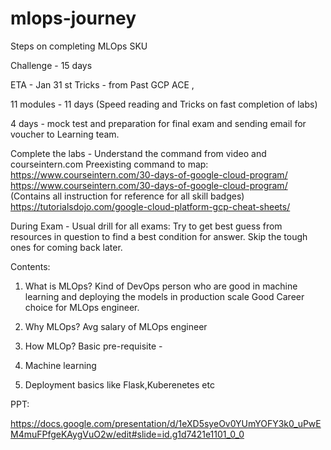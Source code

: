 # mlops-journey
Steps on completing MLOps SKU 

Challenge - 15 days 

ETA - Jan 31 st 
Tricks - from Past GCP ACE , 


11 modules - 11 days (Speed reading and Tricks on fast completion of labs)

4 days - mock test and preparation for final exam and sending email for voucher to Learning team.


Complete the labs - Understand the command from video and courseintern.com
Preexisting command to map:
https://www.courseintern.com/30-days-of-google-cloud-program/
https://www.courseintern.com/30-days-of-google-cloud-program/ (Contains all  instruction for reference for all skill badges)
https://tutorialsdojo.com/google-cloud-platform-gcp-cheat-sheets/


During Exam - 
Usual drill for all exams:
Try to get best guess from resources in question to find a best condition for answer.
Skip the tough ones for coming back later.

Contents:

1. What is MLOps?
Kind of DevOps person who are good in machine learning and deploying the models in production scale
Good Career choice for MLOps engineer.

2. Why MLOps?
Avg salary of MLOps engineer

3. How MLOp? 
 Basic pre-requisite - 
 1. Machine learning 
 2. Deployment basics like Flask,Kuberenetes etc
 
 
PPT:

https://docs.google.com/presentation/d/1eXD5syeOv0YUmYOFY3k0_uPwEM4muFPfgeKAygVuO2w/edit#slide=id.g1d7421e1101_0_0
